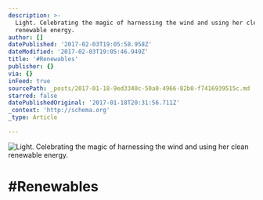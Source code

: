 ```yaml
---
description: >-
  Light. Celebrating the magic of harnessing the wind and using her clean
  renewable energy.
author: []
datePublished: '2017-02-03T19:05:58.958Z'
dateModified: '2017-02-03T19:05:46.949Z'
title: '#Renewables'
publisher: {}
via: {}
inFeed: true
sourcePath: _posts/2017-01-18-9ed3340c-50a0-4966-82b0-f7416939515c.md
starred: false
datePublishedOriginal: '2017-01-18T20:31:56.711Z'
_context: 'http://schema.org'
_type: Article

---
```

![Light. Celebrating the magic of harnessing the wind and using her clean renewable energy.](https://the-grid-user-content.s3-us-west-2.amazonaws.com/73eeca46-7081-45bd-b121-83d6ec8bf014.jpg)

# \#Renewables